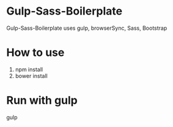 # Gulp-Sass-Boilerplate
Gulp-Sass-Boilerplate uses gulp, browserSync, Sass, Bootstrap

# How to use
1. npm install
2. bower install

# Run with gulp
gulp

